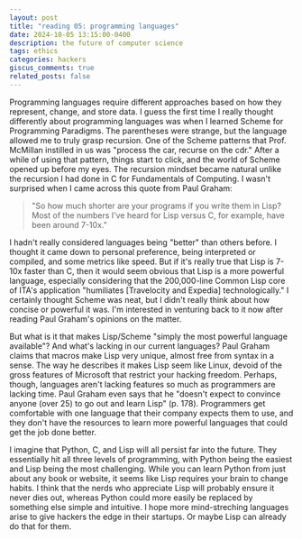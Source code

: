 ```yaml
---
layout: post
title: "reading 05: programming languages"
date: 2024-10-05 13:15:00-0400
description: the future of computer science
tags: ethics
categories: hackers
giscus_comments: true
related_posts: false
---
```


Programming languages require different approaches based on how they represent, change, and store data. I guess the first time I really thought differently about programming languages was when I learned Scheme for Programming Paradigms. The parentheses were strange, but the language allowed me to truly grasp recursion. One of the Scheme patterns that Prof. McMillan instilled in us was "process the car, recurse on the cdr." After a while of using that pattern, things start to click, and the world of Scheme opened up before my eyes. The recursion mindset became natural unlike the recursion I had done in C for Fundamentals of Computing. I wasn't surprised when I came across this quote from Paul Graham:

> "So how much shorter are your programs if you write them in Lisp? Most of the numbers I’ve heard for Lisp versus C, for example, have been around 7-10x."

I hadn't really considered languages being "better" than others before. I thought it came down to personal preference, being interpreted or compiled, and some metrics like speed. But if it's really true that Lisp is 7-10x faster than C, then it would seem obvious that Lisp is a more powerful language, especially considering that the 200,000-line Common Lisp core of ITA's application "humiliates [Travelocity and Expedia] technologically." I certainly thought Scheme was neat, but I didn't really think about how concise or powerful it was. I'm interested in venturing back to it now after reading Paul Graham's opinions on the matter.

But what is it that makes Lisp/Scheme "simply the most powerful language available"? And what's lacking in our current languages? Paul Graham claims that macros make Lisp very unique, almost free from syntax in a sense. The way he describes it makes Lisp seem like Linux, devoid of the gross features of Microsoft that restrict your hacking freedom. Perhaps, though, languages aren't lacking features so much as programmers are lacking time. Paul Graham even says that he "doesn't expect to convince anyone (over 25) to go out and learn Lisp" (p. 178). Programmers get comfortable with one language that their company expects them to use, and they don't have the resources to learn more powerful languages that could get the job done better.

I imagine that Python, C, and Lisp will all persist far into the future. They essentially hit all three levels of programming, with Python being the easiest and Lisp being the most challenging. While you can learn Python from just about any book or website, it seems like Lisp requires your brain to change habits. I think that the nerds who appreciate Lisp will probably ensure it never dies out, whereas Python could more easily be replaced by something else simple and intuitive. I hope more mind-streching languages arise to give hackers the edge in their startups. Or maybe Lisp can already do that for them.
